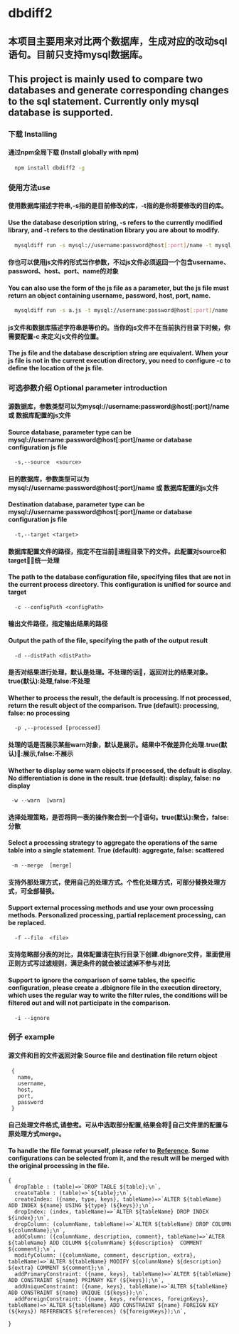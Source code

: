 # dbdiff2

## 本项目主要用来对比两个数据库，生成对应的改动sql语句。目前只支持mysql数据库。
## This project is mainly used to compare two databases and generate corresponding changes to the sql statement. Currently only mysql database is supported.

### 下载 Installing
#### 通过npm全局下载 (Install globally with npm)
  ```bash
    npm install dbdiff2 -g
  ``` 
### 使用方法use
#### 使用数据库描述字符串,-s指的是目前修改的库，-t指的是你将要修改的目的库。
#### Use the database description string, -s refers to the currently modified library, and -t refers to the destination library you are about to modify.

  ```bash
    mysqldiff run -s mysql://username:password@host[:port]/name -t mysql://username:password@host[:port]/name
  ```
#### 你也可以使用js文件的形式当作参数，不过js文件必须返回一个包含username、password、host、port、name的对象
#### You can also use the form of the js file as a parameter, but the js file must return an object containing username, password,  host, port, name.
  
  ```bash
    mysqldiff run -s a.js -t mysql://username:password@host[:port]/name
  ```

#### js文件和数据库描述字符串是等价的。当你的js文件不在当前执行目录下时候，你需要配置-c 来定义js文件的位置。
#### The js file and the database description string are equivalent. When your js file is not in the current execution directory, you need to configure -c to define the location of the js file.

### 可选参数介绍 Optional parameter introduction
    
#### 源数据库，参数类型可以为mysql://username:password@host[:port]/name 或 数据库配置的js文件
#### Source database, parameter type can be mysql://username:password@host[:port]/name or database configuration js file
  ```
    -s,--source  <source>  
  ```

#### 目的数据库，参数类型可以为 mysql://username:password@host[:port]/name 或 数据库配置的js文件
#### Destination database, parameter type can be mysql://username:password@host[:port]/name or database configuration js file
  ```
    -t,--target <target>
  ```  

#### 数据库配置文件的路径，指定不在当前进程目录下的文件。此配置对source和target统一处理
#### The path to the database configuration file, specifying files that are not in the current process directory. This configuration is unified for source and target
  ```
    -c --configPath <configPath>
  ``` 
#### 输出文件路径，指定输出结果的路径
#### Output the path of the file, specifying the path of the output result
  ```
    -d --distPath <distPath>
  ```
 
#### 是否对结果进行处理，默认是处理。不处理的话，返回对比的结果对象。true(默认):处理,false:不处理
#### Whether to process the result, the default is processing. If not processed, return the result object of the comparison. True (default): processing, false: no processing
  ```  
    -p ,--processed [processed] 
  ```  

#### 处理的话是否展示某些warn对象，默认是展示。结果中不做差异化处理.true(默认):展示,false:不展示
#### Whether to display some warn objects if processed, the default is display. No differentiation is done in the result. true (default): display, false: no display
   ```
    -w --warn  [warn] 
  ```

#### 选择处理策略，是否将同一表的操作聚合到一个语句。true(默认):聚合，false:分散
#### Select a processing strategy to aggregate the operations of the same table into a single statement. True (default): aggregate, false: scattered
   ```
    -m --merge  [merge]
   ``` 

#### 支持外部处理方式，使用自己的处理方式。个性化处理方式，可部分替换处理方式，可全部替换。
#### Support external processing methods and use your own processing methods. Personalized processing, partial replacement processing, can be replaced.
  ```
    -f --file  <file>
  ```  
#### 支持忽略部分表的对比，具体配置请在执行目录下创建.dbignore文件，里面使用正则方式写过滤规则，满足条件的就会被过滤掉不参与对比
#### Support to ignore the comparison of some tables, the specific configuration, please create a .dbignore file in the execution directory, which uses the regular way to write the filter rules, the conditions will be filtered out and will not participate in the comparison.
```
  -i --ignore
```  


### 例子 example

#### 源文件和目的文件返回对象 Source file and destination file return object

  ```
   {
     name,
     username,
     host,
     port,
     password
   }
  ```

#### 自己处理文件格式,请[参考](https://github.com/mybediffcult/mysqldiff/blob/master/lib/common/func.js)。可从中选取部分配置,结果会将自己文件里的配置与原处理方式merge。
#### To handle the file format yourself, please refer to [Reference](https://github.com/mybediffcult/mysqldiff/blob/master/lib/common/func.js). Some configurations can be selected from it, and the result will be merged with the original processing in the file.

  ```
  {
    dropTable : (table)=>`DROP TABLE ${table};\n`,
    createTable : (table)=>`${table};\n`,
    createIndex: ({name, type, keys}, tableName)=>`ALTER ${tableName} ADD INDEX ${name} USING ${type} (${keys});\n`,
    dropIndex: (index, tableName)=>`ALTER ${tableName} DROP INDEX ${index};\n`,
    dropColumn: (columnName, tableName)=>`ALTER ${tableName} DROP COLUMN ${columnName};\n`,
    addColumn: ({columnName, description, comment}, tableName)=>`ALTER ${tableName} ADD COLUMN ${columnName} ${description}  COMMENT ${comment};\n`,
    modifyColumn: ({columnName, comment, description, extra}, tableName)=>`ALTER ${tableName} MODIFY ${columnName} ${description} ${extra} COMMENT ${comment};\n`,
    addPrimaryConstraint: ({name, keys}, tableName)=>`ALTER ${tableName} ADD CONSTRAINT ${name} PRIMARY KEY (${keys});\n`,
    addUniqueConstraint: ({name, keys}, tableName)=>`ALTER ${tableName} ADD CONSTRAINT ${name} UNIQUE (${keys});\n`,
    addForeignConstraint: ({name, keys, references, foreignKeys}, tableName)=>`ALTER ${tableName} ADD CONSTRAINT ${name} FOREIGN KEY (${keys}) REFERENCES ${references} (${foreignKeys});\n`,

  }
  ```

